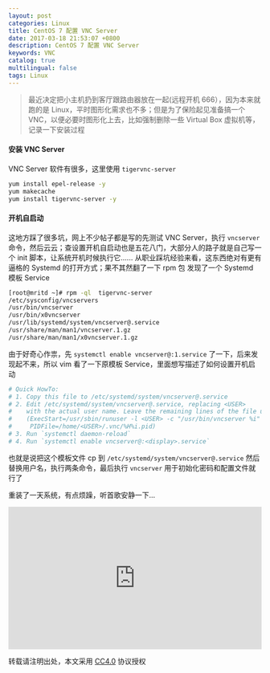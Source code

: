```yaml
---
layout: post
categories: Linux
title: CentOS 7 配置 VNC Server
date: 2017-03-18 21:53:07 +0800
description: CentOS 7 配置 VNC Server
keywords: VNC
catalog: true
multilingual: false
tags: Linux
---
```


> 最近决定把小主机扔到客厅跟路由器放在一起(远程开机 666），因为本来就跑的是 Linux，平时图形化需求也不多；但是为了保险起见准备搞一个 VNC，以便必要时图形化上去，比如强制删除一些 Virtual Box 虚拟机等，记录一下安装过程

#### 安装 VNC Server

VNC Server 软件有很多，这里使用 `tigervnc-server`

``` sh
yum install epel-release -y
yum makecache
yum install tigervnc-server -y
```

#### 开机自启动

这地方踩了很多坑，网上不少帖子都是写的先测试 VNC Server，执行 `vncserver` 命令，然后云云；查设置开机自启动也是五花八门，大部分人的路子就是自己写一个 init 脚本，让系统开机时候执行它...... 从职业踩坑经验来看，这东西绝对有更有逼格的 Systemd 的打开方式；果不其然翻了一下 rpm 包 发现了一个 Systemd 模板 Service

``` sh
[root@mritd ~]# rpm -ql  tigervnc-server
/etc/sysconfig/vncservers
/usr/bin/vncserver
/usr/bin/x0vncserver
/usr/lib/systemd/system/vncserver@.service
/usr/share/man/man1/vncserver.1.gz
/usr/share/man/man1/x0vncserver.1.gz
```

由于好奇心作祟，先 `systemctl enable vncserver@:1.service` 了一下，后来发现起不来，所以 vim 看了一下原模板 Service，里面想写描述了如何设置开机启动

``` sh
# Quick HowTo:
# 1. Copy this file to /etc/systemd/system/vncserver@.service
# 2. Edit /etc/systemd/system/vncserver@.service, replacing <USER>
#    with the actual user name. Leave the remaining lines of the file unmodified
#    (ExecStart=/usr/sbin/runuser -l <USER> -c "/usr/bin/vncserver %i"
#     PIDFile=/home/<USER>/.vnc/%H%i.pid)
# 3. Run `systemctl daemon-reload`
# 4. Run `systemctl enable vncserver@:<display>.service`
```

也就是说把这个模板文件 cp 到 `/etc/systemd/system/vncserver@.service` 然后替换用户名，执行两条命令，最后执行 `vncserver` 用于初始化密码和配置文件就行了

重装了一天系统，有点烦躁，听首歌安静一下...

<div style="position:relative;height:0;padding-bottom:56.25%"><iframe src="https://www.youtube.com/embed/AsC0CN2eGkY?rel=0?ecver=2" width="640" height="360" frameborder="0" style="position:absolute;width:100%;height:100%;left:0" allowfullscreen></iframe></div>

转载请注明出处，本文采用 [CC4.0](http://creativecommons.org/licenses/by-nc-nd/4.0/) 协议授权

